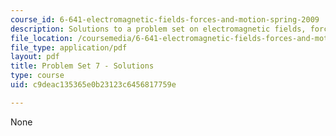 ```yaml
---
course_id: 6-641-electromagnetic-fields-forces-and-motion-spring-2009
description: Solutions to a problem set on electromagnetic fields, forces, and motion.
file_location: /coursemedia/6-641-electromagnetic-fields-forces-and-motion-spring-2009/c9deac135365e0b23123c6456817759e_MIT6_641s09_sol_pset07.pdf
file_type: application/pdf
layout: pdf
title: Problem Set 7 - Solutions
type: course
uid: c9deac135365e0b23123c6456817759e

---
```

None